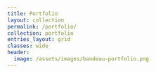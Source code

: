 ```yaml
---
title: Portfolio
layout: collection
permalink: /portfolio/
collection: portfolio
entries_layout: grid
classes: wide
header:
  image: /assets/images/bandeau-portfolio.png
---
```


